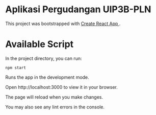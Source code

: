 # Aplikasi Pergudangan UIP3B-PLN
This project was bootstrapped with <a href ="https://github.com/facebook/create-react-app" target="_blank"> Create React App </a>.
# Available Script
In the project directory, you can run:

<code>npm start</code>

Runs the app in the development mode.

Open http://localhost:3000 to view it in your browser.

The page will reload when you make changes.

You may also see any lint errors in the console.
